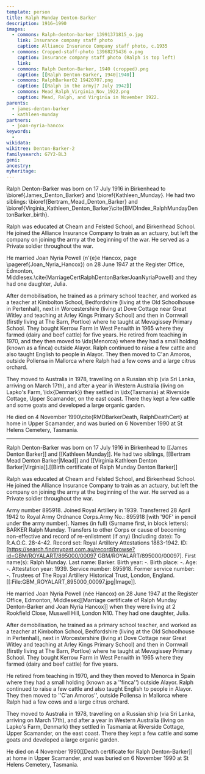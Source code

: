 ```yaml
---
template: person
title: Ralph Munday Denton-Barker
description: 1916–1990
images:
  - commons: Ralph-denton-barker_13991371815_o.jpg
    link: Insurance company staff photo
    caption: Alliance Insurance Company staff photo, c.1935
  - commons: Cropped-staff-photo 13968275436 o.png
    caption: Insurance company staff photo (Ralph is top left)
    link: 
  - commons: Ralph Denton-Barker, 1940 (cropped).png
    caption: [[Ralph Denton-Barker, 1940|1940]]
  - commons: RalphBarker02 19420707.png
    caption: [[Ralph in the army|7 July 1942]]
  - commons: Mead_Ralph_Virginia_Nov_1922.png
    caption: Mead, Ralph, and Virginia in November 1922.
parents:
  - james-denton-barker
  - kathleen-munday
partners:
  - joan-nyria-hancox
keywords:
  - 
wikidata: 
wikitree: Denton-Barker-2
familysearch: G7Y2-BL3
geni: 
ancestry: 
myheritage: 
---
```


Ralph Denton-Barker was born on 17 July 1916 in Birkenhead to \bioref{James_Denton_Barker} and
\bioref{Kathleen_Munday}. He had two siblings: \bioref{Bertram_Mead_Denton_Barker} and \bioref{Virginia_Kathleen_Denton_Barker}\cite{BMDIndex_RalphMundayDentonBarker_birth}.

Ralph was educated at Cheam and Felsted School, and Birkenhead School. He joined the Alliance Insurance Company to train as an actuary, but left the company on joining the army at the beginning of the war. He served as a Private soldier throughout the war. 

He married Joan Nyria Powell (n\'{e}e Hancox, page \pageref{Joan_Nyria_Hancox}) on 28 June 1947 at the Register Office, Edmonton, Middlesex.\cite{MarriageCertRalphDentonBarkerJoanNyriaPowell} and they had one daughter, Julia.

After demobilisation, he trained as a primary school teacher, and worked as a teacher at Kimbolton School,  Bedfordshire (living at the Old Schoolhouse in Pertenhall), next in  Worcestershire (living at Dove Cottage near Great Witley and teaching at Arley Kings Primary School) and then in Cornwall (firstly living at The Barn, Portloe) where he taught at Mevagissey Primary School.  They  bought Kerrow Farm in West Penwith in 1965 where they farmed (dairy and beef cattle) for five years. 
He retired from teaching in 1970, and they then moved to \idx{Menorca} where they had a small holding (known as a finca) outside Alayor. Ralph continued to raise a few cattle and also taught English to people in Alayor.  They then moved to C'an Amoros, outside Pollensa in Mallorca where Ralph had a few cows and a large citrus orchard.

They moved to Australia in 1978, travelling on a Russian ship (via Sri Lanka, arriving on March 17th), and after a year in Western Australia (living on Lapko's Farm, \idx{Denmark}) they settled in \idx{Tasmania} at Riverside Cottage, Upper Scamander, on the east coast. There they kept a few cattle and some goats and developed a large organic garden.

He died on 4 November 1990\cite{RMDBarkerDeath, RalphDeathCert} at home in Upper Scamander, and was buried on 6 November 1990 at St Helens Cemetery, Tasmania.

----

Ralph Denton-Barker was born on 17 July 1916 in Birkenhead to [[James Denton Barker]] and
[[Kathleen Munday]]. He had two siblings, [[Bertram Mead Denton Barker|Mead]] and [[Virginia Kathleen Denton Barker|Virginia]].<ref>[[Birth certificate of Ralph Munday Denton Barker]]</ref>

Ralph was educated at Cheam and Felsted School, and Birkenhead School. He joined the Alliance Insurance Company to train as an actuary, but left the company on joining the army at the beginning of the war. He served as a Private soldier throughout the war.

Army number 895918.<ref name="RA-attestations" /> Joined Royal Artillery in 1939.<ref name="RA-attestations" /> Transferred 28 April 1942 to Royal Army Ordnance Corps.<ref name="RA-attestations">Army No.: 895918 [with '90F' in pencil under the army number]. Names (in full) (Surname first, in block letters): BARKER Ralph Munday. Transfers to other Corps or cause of becoming non-effective and record of re-enlistment (if any) (Including date): To R.A.O.C. 28-4-42. Record set: Royal Artillery Attestations 1883-1942. ID: [https://search.findmypast.com.au/record/browse?id=GBM/ROYALART/895000/00097 GBM/ROYALART/895000/00097]. First name(s):	Ralph Munday. Last name:	Barker. Birth year:	-. Birth place:	-. Age:	-. Attestation year: 1939.
Service number: 895918. Former service number:	-. Trustees of The Royal Artillery Historical Trust, London, England. [[:File:GBM_ROYALART_895000_00097.jpg|Image]].</ref>

He married Joan Nyria Powell (née Hancox) on 28 June 1947 at the Register Office, Edmonton, Middlesex<ref name=MarriageCertRalphDentonBarkerJoanNyriaPowell>[[Marriage certificate of Ralph Munday Denton-Barker and Joan Nyria Hancox]]</ref> when they were living at 2 Rookfield Close, Muswell Hill, London N10. They had one daughter, Julia.

After demobilisation, he trained as a primary school teacher, and worked as a teacher at Kimbolton School,  Bedfordshire (living at the Old Schoolhouse in Pertenhall), next in  Worcestershire (living at Dove Cottage near Great Witley and teaching at Arley Kings Primary School) and then in Cornwall (firstly living at The Barn, Portloe) where he taught at Mevagissey Primary School.  They  bought Kerrow Farm in West Penwith in 1965 where they farmed (dairy and beef cattle) for five years.

He retired from teaching in 1970, and they then moved to Menorca in Spain where they had a small holding (known as a ''finca'') outside Alayor. Ralph continued to raise a few cattle and also taught English to people in Alayor.  They then moved to ''C'an Amoros'', outside Pollensa in Mallorca where Ralph had a few cows and a large citrus orchard.

They moved to Australia in 1978, travelling on a Russian ship (via Sri Lanka, arriving on March 17th), and after a year in Western Australia (living on Lapko's Farm, Denmark) they settled in Tasmania at Riverside Cottage, Upper Scamander, on the east coast. There they kept a few cattle and some goats and developed a large organic garden.

He died on 4 November 1990<ref>[[Death certificate for Ralph Denton-Barker]]</ref> at home in Upper Scamander, and was buried on 6 November 1990 at St Helens Cemetery, Tasmania.
